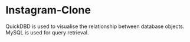 # Instagram-Clone
QuickDBD is used to visualise the relationship between database objects. MySQL is used for query retrieval.
